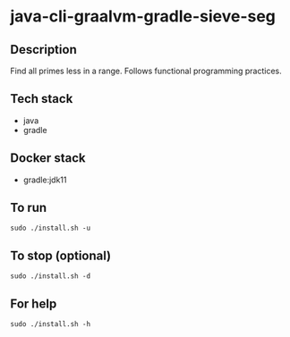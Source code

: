# java-cli-graalvm-gradle-sieve-seg

## Description
Find all primes less in a range. Follows functional programming practices.

## Tech stack
- java
- gradle

## Docker stack
- gradle:jdk11

## To run
`sudo ./install.sh -u`

## To stop (optional)
`sudo ./install.sh -d`

## For help
`sudo ./install.sh -h`